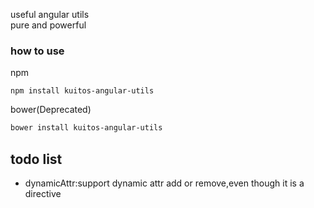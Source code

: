 useful angular utils  
pure and powerful

### how to use
npm  
```
npm install kuitos-angular-utils
```
bower(Deprecated)
```bash
bower install kuitos-angular-utils
```


## todo list
* dynamicAttr:support dynamic attr add or remove,even though it is a directive